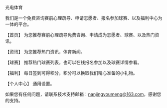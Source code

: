光电体育

我们是一个免费咨询赛前心理疏导、申请志愿者、报名参加球赛、以及福利中心为一体的平台。

【首页】 为您推荐赛前心理疏导免费咨询、申请成为志愿者、球赛、以及热门资讯。

【资讯】 为您推荐热门资讯，体育新闻。

【球赛】 推荐热门球赛列表，也可以在线报名参加以及球赛详情参看。

【福利】 每日签到可得积分，积分可以换取我们精心准备的小礼物。

【个人中心】 通用设置。

如果您有任何问题，请联系技术支持邮箱：nanjingyoumeng@163.com，感谢您的支持。
